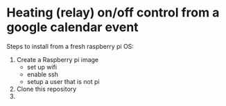 # Heating (relay) on/off control from a google calendar event
Steps to install from a fresh raspberry pi OS:
  1. Create a Raspberry pi image
     - set up wifi
     - enable ssh
     - setup a user that is not pi
  3. Clone this repository
  4. 
